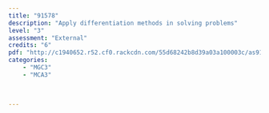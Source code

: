 ```yaml
---
title: "91578"
description: "Apply differentiation methods in solving problems"
level: "3"
assessment: "External"
credits: "6"
pdf: "http://c1940652.r52.cf0.rackcdn.com/55d68242b8d39a03a100003c/as91578.pdf"
categories:
    - "MGC3"
    - "MCA3"
    
    
    
---
```

